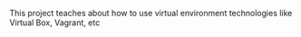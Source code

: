 This project teaches about how to use virtual environment technologies like Virtual Box, Vagrant, etc
